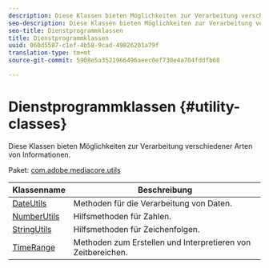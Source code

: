 ```yaml
---
description: Diese Klassen bieten Möglichkeiten zur Verarbeitung verschiedener Arten von Informationen.
seo-description: Diese Klassen bieten Möglichkeiten zur Verarbeitung verschiedener Arten von Informationen.
seo-title: Dienstprogrammklassen
title: Dienstprogrammklassen
uuid: 060d5587-c1ef-4b58-9cad-49826201a79f
translation-type: tm+mt
source-git-commit: 5908e5a3521966496aeec0ef730e4a704fddfb68

---
```



# Dienstprogrammklassen {#utility-classes}

Diese Klassen bieten Möglichkeiten zur Verarbeitung verschiedener Arten von Informationen.

Paket: [com.adobe.mediacore.utils](https://help.adobe.com/en_US/primetime/api/psdk/javadoc_1.4/com/adobe/mediacore/utils/package-summary.html)

| Klassenname | Beschreibung |
|---|---|
| [DateUtils](https://help.adobe.com/en_US/primetime/api/psdk/javadoc_1.4/com/adobe/mediacore/utils/DateUtils.html) | Methoden für die Verarbeitung von Daten. |
| [NumberUtils](https://help.adobe.com/en_US/primetime/api/psdk/javadoc_1.4/com/adobe/mediacore/utils/NumberUtils.html) | Hilfsmethoden für Zahlen. |
| [StringUtils](https://help.adobe.com/en_US/primetime/api/psdk/javadoc_1.4/com/adobe/mediacore/utils/StringUtils.html) | Hilfsmethoden für Zeichenfolgen. |
| [TimeRange](https://help.adobe.com/en_US/primetime/api/psdk/javadoc_1.4/com/adobe/mediacore/utils/TimeRange.html) | Methoden zum Erstellen und Interpretieren von Zeitbereichen. |